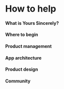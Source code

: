 # How to help

#### What is Yours Sincerely?

#### Where to begin

#### Product management

#### App architecture

#### Product design

#### Community
